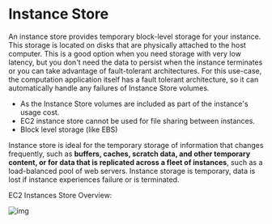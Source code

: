 # Instance Store

An instance store provides temporary block-level storage for your instance. This storage is located on disks that are physically attached to the host computer. This is a good option when you need storage with very low latency, but you don't need the data to persist when the instance terminates or you can take advantage of fault-tolerant architectures. For this use-case, the computation application itself has a fault tolerant architecture, so it can automatically handle any failures of Instance Store volumes.

- As the Instance Store volumes are included as part of the instance's usage cost.
- EC2 instance store cannot be used for file sharing between instances.
- Block level storage (like EBS)

Instance store is ideal for the temporary storage of information that changes frequently, such as **buffers, caches, scratch data, and other temporary content, or for data that is replicated across a fleet of instances**, such as a load-balanced pool of web servers. Instance storage is temporary, data is lost if instance experiences failure or is terminated.

EC2 Instances Store Overview:

![img](https://assets-pt.media.datacumulus.com/aws-clf-pt/assets/pt1-q22-i1.jpg)
